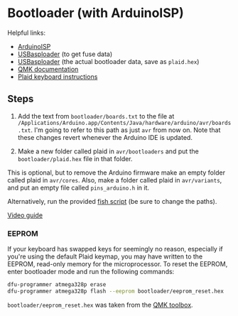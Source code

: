 # Bootloader (with ArduinoISP)

Helpful links:
- [ArduinoISP](https://www.arduino.cc/en/tutorial/arduinoISP)
- [USBasploader](https://github.com/hsgw/USBaspLoader/blob/plaid/Makefile.inc)
(to get fuse data)
- [USBasploader](https://github.com/hsgw/USBaspLoader/commit/f7dad45af2a087508cf0997fa31f198fc984535f#diff-50b43beb78bd903d7be28c4bc2f0f4db)
(the actual bootloader data, save as `plaid.hex`)
- [QMK documentation](https://docs.qmk.fm/#/) 
- [Plaid keyboard instructions](https://github.com/hsgw/plaid/blob/master/doc/en/bootloader.md)

## Steps

1. Add the text from `bootloader/boards.txt` to the file at 
`/Applications/Arduino.app/Contents/Java/hardware/arduino/avr/boards.txt`.
I'm going to refer to this path as just `avr` from now on.
Note that these changes revert whenever the Arduino IDE is updated.

2. Make a new folder called plaid in `avr/bootloaders`
and put the `bootloader/plaid.hex` file in that folder.

This is optional, but to remove the Arduino firmware
make an empty folder called plaid in `avr/cores`.
Also, make a folder called plaid in `avr/variants`,
and put an empty file called `pins_arduino.h` in it.

Alternatively, run the provided
[fish script](../../bootloader/plaid_arduino.fish)
(be sure to change the paths).

[Video guide](https://www.youtube.com/watch?v=pyH5Hi-ujLw)

### EEPROM

If your keyboard has swapped keys for seemingly no reason,
especially if you're using the default Plaid keymap,
you may have written to the EEPROM, read-only memory for the microprocessor.
To reset the EEPROM, enter bootloader mode and run the following commands:
```bash
dfu-programmer atmega328p erase
dfu-programmer atmega328p flash --eeprom bootloader/eeprom_reset.hex
```

`bootloader/eeprom_reset.hex` was taken from the
[QMK toolbox](https://raw.githubusercontent.com/qmk/qmk_toolbox/3d7c9b4c32f1bb7db49e4b0c2a65859fca20bd27/common/atmega32u4_eeprom_reset.hex).

